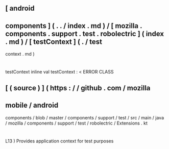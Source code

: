 [
android
-
components
]
(
.
.
/
index
.
md
)
/
[
mozilla
.
components
.
support
.
test
.
robolectric
]
(
index
.
md
)
/
[
testContext
]
(
.
/
test
-
context
.
md
)
#
testContext
inline
val
testContext
:
<
ERROR
CLASS
>
[
(
source
)
]
(
https
:
/
/
github
.
com
/
mozilla
-
mobile
/
android
-
components
/
blob
/
master
/
components
/
support
/
test
/
src
/
main
/
java
/
mozilla
/
components
/
support
/
test
/
robolectric
/
Extensions
.
kt
#
L13
)
Provides
application
context
for
test
purposes
